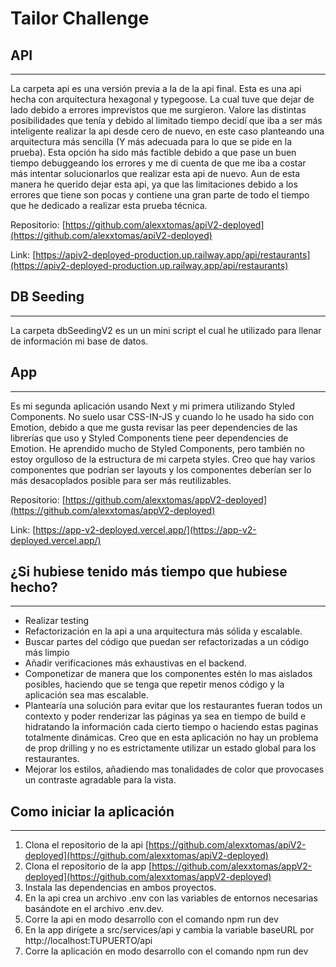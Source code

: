 # Tailor Challenge

## API

---

La carpeta api es una versión previa a la de la api final. Esta es una api hecha con arquitectura hexagonal y typegoose. La cual tuve que dejar de lado debido a errores imprevistos que me surgieron. Valore las distintas posibilidades que tenía y debido al limitado tiempo decidí que iba a ser más inteligente realizar la api desde cero de nuevo, en este caso planteando una arquitectura más sencilla (Y más adecuada para lo que se pide en la prueba). Esta opción ha sido más factible debido a que pase un buen tiempo debuggeando los errores y me di cuenta de que me iba a costar más intentar solucionarlos que realizar esta api de nuevo. Aun de esta manera he querido dejar esta api, ya que las limitaciones debido a los errores que tiene son pocas y contiene una gran parte de todo el tiempo que he dedicado a realizar esta prueba técnica.

Repositorio: [https://github.com/alexxtomas/apiV2-deployed](https://github.com/alexxtomas/apiV2-deployed)

Link: [https://apiv2-deployed-production.up.railway.app/api/restaurants](https://apiv2-deployed-production.up.railway.app/api/restaurants)

## DB Seeding

---

La carpeta dbSeedingV2 es un un mini script el cual he utilizado para llenar de información mi base de datos.

## App

---

Es mi segunda aplicación usando Next y mi primera utilizando Styled Components. No suelo usar CSS-IN-JS y cuando lo he usado ha sido con Emotion, debido a que me gusta revisar las peer dependencies de las librerías que uso y Styled Components tiene peer dependencies de Emotion. He aprendido mucho de Styled Components, pero también no estoy orgulloso de la estructura de mi carpeta styles. Creo que hay varios componentes que podrían ser layouts y los componentes deberían ser lo más desacoplados posible para ser más reutilizables.

Repositorio: [https://github.com/alexxtomas/appV2-deployed](https://github.com/alexxtomas/appV2-deployed)

Link: [https://app-v2-deployed.vercel.app/](https://app-v2-deployed.vercel.app/)

## ¿Si hubiese tenido más tiempo que hubiese hecho?

---

- Realizar testing
- Refactorización en la api a una arquitectura más sólida y escalable.
- Buscar partes del código que puedan ser refactorizadas a un código más limpio
- Añadir verificaciones más exhaustivas en el backend.
- Componetizar de manera que los componentes estén lo mas aislados posibles, haciendo que se tenga que repetir menos código y la aplicación sea mas escalable.
- Plantearía una solución para evitar que los restaurantes fueran todos un contexto y poder renderizar las páginas ya sea en tiempo de build e hidratando la información cada cierto tiempo o haciendo estas paginas totalmente dinámicas. Creo que en esta aplicación no hay un problema de prop drilling y no es estrictamente utilizar un estado global para los restaurantes.
- Mejorar los estilos, añadiendo mas tonalidades de color que provocases un contraste agradable para la vista.

## Como iniciar la aplicación

---

1. Clona el repositorio de la api [https://github.com/alexxtomas/apiV2-deployed](https://github.com/alexxtomas/apiV2-deployed)
2. Clona el repositorio de la app [https://github.com/alexxtomas/appV2-deployed](https://github.com/alexxtomas/appV2-deployed)
3. Instala las dependencias en ambos proyectos.
4. En la api crea un archivo .env con las variables de entornos necesarias basándote en el archivo .env.dev.
5. Corre la api en modo desarrollo con el comando npm run dev
6. En la app dirígete a src/services/api y cambia la variable baseURL por http://localhost:TUPUERTO/api
7. Corre la aplicación en modo desarrollo con el comando npm run dev
